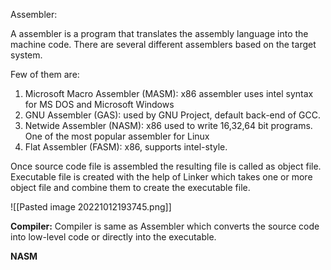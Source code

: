 Assembler:

A assembler is  a program that translates the assembly language into the machine code. There are several different assemblers based on the target system.

Few of them are:
1. Microsoft Macro Assembler (MASM): x86 assembler uses intel syntax for MS DOS and Microsoft Windows
2. GNU Assembler (GAS): used by GNU Project, default back-end of GCC. 
3. Netwide Assembler (NASM): x86 used to write 16,32,64 bit programs. One of the most popular assembler for Linux
4. Flat Assembler (FASM): x86, supports intel-style.

Once source code file is assembled the resulting file is called as object file. Executable file is created with the help of Linker which takes one or more object file and combine them to create the executable file.

![[Pasted image 20221012193745.png]]

**Compiler:**
Compiler is same as Assembler which converts the source code into low-level code or directly into the executable.



**NASM**




